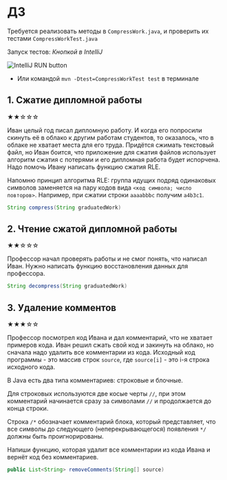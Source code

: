 # ДЗ

Требуется реализовать методы в `CompressWork.java`, и проверить их тестами `CompressWorkTest.java`

Запуск тестов:
*Кнопкой в IntelliJ*

![IntelliJ RUN button](https://i.imgur.com/uHwKybe.png)

* Или командой `mvn -Dtest=CompressWorkTest test` в терминале

## 1. Сжатие дипломной работы

★★☆☆☆

Иван целый год писал дипломную работу. И когда его попросили скинуть её в облако к другим работам студентов, то оказалось, что в облаке не хватает места для его труда. Придётся сжимать текстовый файл, но Иван боится, что приложение для сжатия файлов использует алгоритм сжатия с потерями и его дипломная работа будет испорчена. Надо помочь Ивану написать функцию сжатия RLE.

Напомню принцип алгоритма RLE: группа  идущих  подряд одинаковых символов заменяется на пару кодов вида `<код символа; число повторов>`. Например, при сжатии строки `aaaabbbc` получим `a4b3c1`.

```java
String compress(String graduatedWork)
```

## 2. Чтение сжатой дипломной работы

★★☆☆☆

Профессор начал проверять работы и не смог понять, что написал Иван. Нужно написать функцию восстановления данных для профессора.

```java
String decompress(String graduatedWork)
```

## 3. Удаление комментов

★★★☆☆

Профессор посмотрел код Ивана и дал комментарий, что не хватает примеров кода. Иван решил сжать свой код и закинуть на облако, но сначала надо удалить все комментарии из кода. Исходный код программы - это массив строк `source`, где `source[i]` - это i-я строка исходного кода.

В Java есть два типа комментариев: строковые и блочные.

Для строковых используются две косые черты `//`, при этом комментарий начинается сразу за символами `//` и продолжается до конца строки.

Строка `/*` обозначает комментарий блока, который представляет, что все символы до следующего (неперекрывающегося) появления `*/` должны быть проигнорированы.

Напиши функцию, которая удалит все комментарии из кода Ивана и вернёт код без комментариев.

```java
public List<String> removeComments(String[] source)
```
